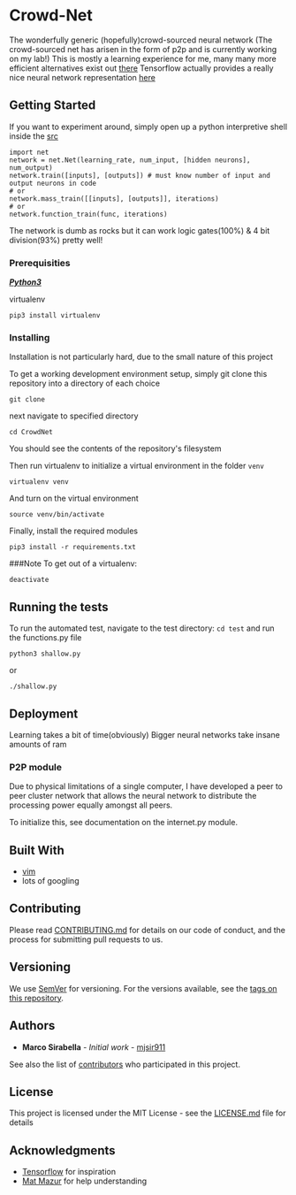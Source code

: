 # Crowd-Net

The wonderfully generic (hopefully)crowd-sourced neural network
(The crowd-sourced net has arisen in the form of p2p and is currently working on my lab!)
This is mostly a learning experience for me, many many more efficient alternatives exist out [there](https://github.com/tensorflow/tensorflow)
Tensorflow actually provides a really nice neural network representation [here](http://playground.tensorflow.org)


## Getting Started

If you want to experiment around, simply open up a python interpretive shell inside the [src](/src)

    import net
    network = net.Net(learning_rate, num_input, [hidden neurons], num_output)
    network.train([inputs], [outputs]) # must know number of input and output neurons in code
    # or
    network.mass_train([[inputs], [outputs]], iterations)
    # or
    network.function_train(func, iterations)

The network is dumb as rocks but it can work logic gates(100%) & 4 bit division(93%) pretty well!

### Prerequisities

_**[Python3](https://www.python.org/download/releases/3.0/)**_

virtualenv

    pip3 install virtualenv

### Installing

Installation is not particularly hard, due to the small nature of this project

To get a working development environment setup, simply git clone this repository into a directory of each choice

    git clone

next navigate to specified directory

    cd CrowdNet

You should see the contents of the repository's filesystem

Then run virtualenv to initialize a virtual environment in the folder ``venv``

    virtualenv venv

And turn on the virtual environment

    source venv/bin/activate

Finally, install the required modules

    pip3 install -r requirements.txt

###Note
To get out of a virtualenv:
    
    deactivate

## Running the tests

To run the automated test, navigate to the test directory: ``cd test`` and run the functions.py file

    python3 shallow.py

or

    ./shallow.py

## Deployment

Learning takes a bit of time(obviously)
Bigger neural networks take insane amounts of ram

### P2P module
Due to physical limitations of a single computer, I have developed a peer to peer cluster network that allows the neural network to distribute the processing power equally amongst all peers.

To initialize this, see documentation on the internet.py module.

## Built With

* [vim](http://www.vim.org/)
* lots of googling

## Contributing

Please read [CONTRIBUTING.md](/docs/CONTRIBUTING.md) for details on our code of conduct, and the process for submitting pull requests to us.

## Versioning

We use [SemVer](http://semver.org/) for versioning. For the versions available, see the [tags on this repository](/.tags).

## Authors

* **Marco Sirabella** - *Initial work* - [mjsir911](https://github.com/mjsir911)

See also the list of [contributors](/docs/CONTRIBUTORS.md) who participated in this project.

## License

This project is licensed under the MIT License - see the [LICENSE.md](/docs/LICENSE.md) file for details

## Acknowledgments

* [Tensorflow](https://github.com/tensorflow) for inspiration
* [Mat Mazur](https://mattmazur.com/2015/03/17/a-step-by-step-backpropagation-example/) for help understanding

